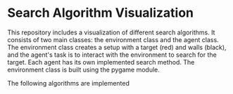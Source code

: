 # Search Algorithm Visualization

This repository includes a visualization of different search algorithms. It consists of two main classes: the environment class and the agent class. The environment class creates a setup with a target (red) and walls (black), and the agent's task is to interact with the environment to search for the target. Each agent has its own implemented search method. The environment class is built using the pygame module.

The following algorithms are implemented
